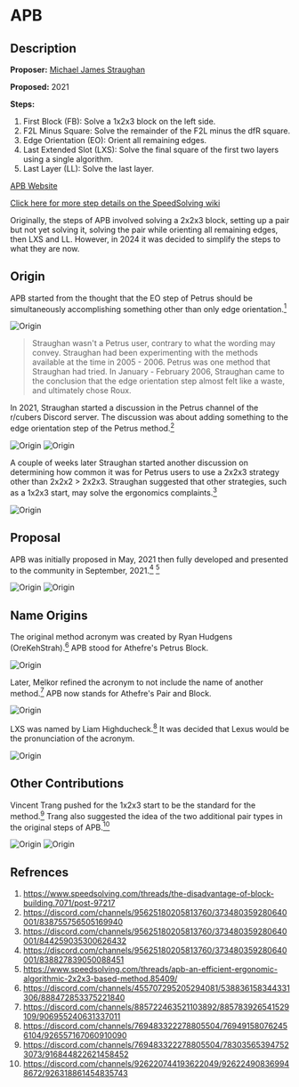 # APB

## Description

**Proposer:** [Michael James Straughan](CubingContributors/MethodDevelopers.md#straughan-michael-james-athefre)

**Proposed:** 2021

**Steps:**

1. First Block (FB): Solve a 1x2x3 block on the left side.
2. F2L Minus Square: Solve the remainder of the F2L minus the dfR square.
3. Edge Orientation (EO): Orient all remaining edges.
4. Last Extended Slot (LXS): Solve the final square of the first two layers using a single algorithm.
5. Last Layer (LL): Solve the last layer.

[APB Website](https://sites.google.com/view/apb-system)

[Click here for more step details on the SpeedSolving wiki](https://www.speedsolving.com/wiki/index.php/APB)

Originally, the steps of APB involved solving a 2x2x3 block, setting up a pair but not yet solving it, solving the pair while orienting all remaining edges, then LXS and LL. However, in 2024 it was decided to simplify the steps to what they are now.

## Origin

APB started from the thought that the EO step of Petrus should be simultaneously accomplishing something other than only edge orientation.[<sup>1</sup>][1]

![Origin](img/APB/APBOrigin.png)

>Straughan wasn't a Petrus user, contrary to what the wording may convey. Straughan had been experimenting with the methods available at the time in 2005 - 2006. Petrus was one method that Straughan had tried. In January - February 2006, Straughan came to the conclusion that the edge orientation step almost felt like a waste, and ultimately chose Roux.

In 2021, Straughan started a discussion in the Petrus channel of the r/cubers Discord server. The discussion was about adding something to the edge orientation step of the Petrus method.[<sup>2</sup>][2]

![Origin](img/APB/InitialDiscussion1.png)
![Origin](img/APB/InitialDiscussion2.png)

A couple of weeks later Straughan started another discussion on determining how common it was for Petrus users to use a 2x2x3 strategy other than 2x2x2 > 2x2x3. Straughan suggested that other strategies, such as a 1x2x3 start, may solve the ergonomics complaints.[<sup>3</sup>][3]

![Origin](img/APB/2x2x3Strategies.png)

## Proposal

APB was initially proposed in May, 2021 then fully developed and presented to the community in September, 2021.[<sup>4</sup>][4] [<sup>5</sup>][5]

![Origin](img/APB/OriginalProposal.png)
![Origin](img/APB/SSFPost.png)

## Name Origins

The original method acronym was created by Ryan Hudgens (OreKehStrah).[<sup>6</sup>][6] APB stood for Athefre's Petrus Block.

![Origin](img/APB/APBAcronym.png)

Later, Melkor refined the acronym to not include the name of another method.[<sup>7</sup>][7] APB now stands for Athefre's Pair and Block.

![Origin](img/APB/MelkorNameRefinement.png)

LXS was named by Liam Highducheck.[<sup>8</sup>][8] It was decided that Lexus would be the pronunciation of the acronym.

![Origin](img/APB/LXSName.png)

## Other Contributions

Vincent Trang pushed for the 1x2x3 start to be the standard for the method.[<sup>9</sup>][9] Trang also suggested the idea of the two additional pair types in the original steps of APB.[<sup>10</sup>][10]

![Origin](img/APB/Trang1x2x3.png)
![Origin](img/APB/TrangPairTypes.png)

## Refrences

1. https://www.speedsolving.com/threads/the-disadvantage-of-block-building.7071/post-97217
2. https://discord.com/channels/95625180205813760/373480359280640001/838755756505169940
3. https://discord.com/channels/95625180205813760/373480359280640001/844259035300626432
4. https://discord.com/channels/95625180205813760/373480359280640001/838827839050088451
5. https://www.speedsolving.com/threads/apb-an-efficient-ergonomic-algorithmic-2x2x3-based-method.85409/
6. https://discord.com/channels/455707295205294081/538836158344331306/888472853375221840
7. https://discord.com/channels/885722463521103892/885783926541529109/906955240631337011
8. https://discord.com/channels/769483322278805504/769491580762456104/926557167060910090
9. https://discord.com/channels/769483322278805504/783035653947523073/916844822621458452
10. https://discord.com/channels/926220744193622049/926224908369948672/926318861454835743

[1]: https://www.speedsolving.com/threads/the-disadvantage-of-block-building.7071/post-97217
[2]: https://discord.com/channels/95625180205813760/373480359280640001/838755756505169940
[3]: https://discord.com/channels/95625180205813760/373480359280640001/844259035300626432
[4]: https://discord.com/channels/95625180205813760/373480359280640001/838827839050088451
[5]: https://www.speedsolving.com/threads/apb-an-efficient-ergonomic-algorithmic-2x2x3-based-method.85409/
[6]: https://discord.com/channels/455707295205294081/538836158344331306/888472853375221840
[7]: https://discord.com/channels/885722463521103892/885783926541529109/906955240631337011
[8]: https://discord.com/channels/769483322278805504/769491580762456104/926557167060910090
[9]: https://discord.com/channels/769483322278805504/783035653947523073/916844822621458452
[10]: https://discord.com/channels/926220744193622049/926224908369948672/926318861454835743